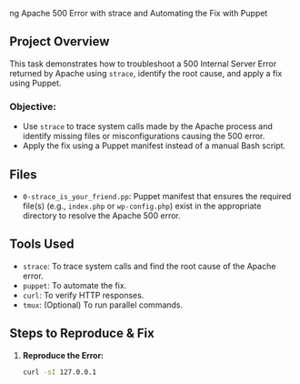 ng Apache 500 Error with strace and Automating the Fix with Puppet

## Project Overview

This task demonstrates how to troubleshoot a 500 Internal Server Error returned by Apache using `strace`, identify the root cause, and apply a fix using Puppet.

### Objective:
- Use `strace` to trace system calls made by the Apache process and identify missing files or misconfigurations causing the 500 error.
- Apply the fix using a Puppet manifest instead of a manual Bash script.

## Files

- `0-strace_is_your_friend.pp`: Puppet manifest that ensures the required file(s) (e.g., `index.php` or `wp-config.php`) exist in the appropriate directory to resolve the Apache 500 error.

## Tools Used

- `strace`: To trace system calls and find the root cause of the Apache error.
- `puppet`: To automate the fix.
- `curl`: To verify HTTP responses.
- `tmux`: (Optional) To run parallel commands.

## Steps to Reproduce & Fix

1. **Reproduce the Error:**
   ```bash
   curl -sI 127.0.0.1
